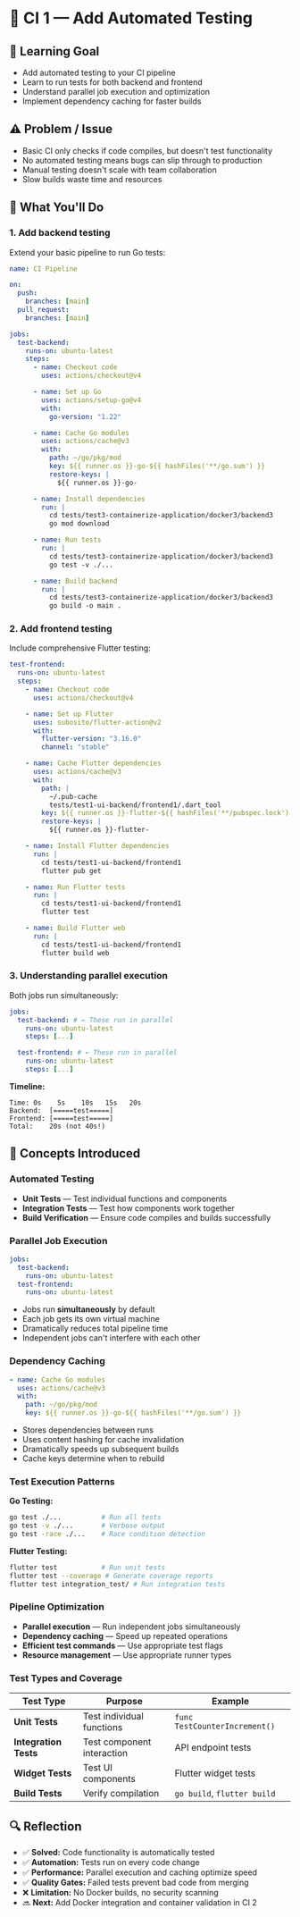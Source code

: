# 🔄 CI 1 — Add Automated Testing

## 🎯 Learning Goal

- Add automated testing to your CI pipeline
- Learn to run tests for both backend and frontend
- Understand parallel job execution and optimization
- Implement dependency caching for faster builds

## ⚠️ Problem / Issue

- Basic CI only checks if code compiles, but doesn't test functionality
- No automated testing means bugs can slip through to production
- Manual testing doesn't scale with team collaboration
- Slow builds waste time and resources

## 🧠 What You'll Do

### 1. **Add backend testing**

Extend your basic pipeline to run Go tests:

```yaml
name: CI Pipeline

on:
  push:
    branches: [main]
  pull_request:
    branches: [main]

jobs:
  test-backend:
    runs-on: ubuntu-latest
    steps:
      - name: Checkout code
        uses: actions/checkout@v4

      - name: Set up Go
        uses: actions/setup-go@v4
        with:
          go-version: "1.22"

      - name: Cache Go modules
        uses: actions/cache@v3
        with:
          path: ~/go/pkg/mod
          key: ${{ runner.os }}-go-${{ hashFiles('**/go.sum') }}
          restore-keys: |
            ${{ runner.os }}-go-

      - name: Install dependencies
        run: |
          cd tests/test3-containerize-application/docker3/backend3
          go mod download

      - name: Run tests
        run: |
          cd tests/test3-containerize-application/docker3/backend3
          go test -v ./...

      - name: Build backend
        run: |
          cd tests/test3-containerize-application/docker3/backend3
          go build -o main .
```

### 2. **Add frontend testing**

Include comprehensive Flutter testing:

```yaml
test-frontend:
  runs-on: ubuntu-latest
  steps:
    - name: Checkout code
      uses: actions/checkout@v4

    - name: Set up Flutter
      uses: subosito/flutter-action@v2
      with:
        flutter-version: "3.16.0"
        channel: "stable"

    - name: Cache Flutter dependencies
      uses: actions/cache@v3
      with:
        path: |
          ~/.pub-cache
          tests/test1-ui-backend/frontend1/.dart_tool
        key: ${{ runner.os }}-flutter-${{ hashFiles('**/pubspec.lock') }}
        restore-keys: |
          ${{ runner.os }}-flutter-

    - name: Install Flutter dependencies
      run: |
        cd tests/test1-ui-backend/frontend1
        flutter pub get

    - name: Run Flutter tests
      run: |
        cd tests/test1-ui-backend/frontend1
        flutter test

    - name: Build Flutter web
      run: |
        cd tests/test1-ui-backend/frontend1
        flutter build web
```

### 3. **Understanding parallel execution**

Both jobs run simultaneously:

```yaml
jobs:
  test-backend: # ← These run in parallel
    runs-on: ubuntu-latest
    steps: [...]

  test-frontend: # ← These run in parallel
    runs-on: ubuntu-latest
    steps: [...]
```

**Timeline:**

```
Time: 0s    5s    10s   15s   20s
Backend:  [=====test=====]
Frontend: [=====test=====]
Total:    20s (not 40s!)
```

## 📖 Concepts Introduced

### **Automated Testing**

- **Unit Tests** — Test individual functions and components
- **Integration Tests** — Test how components work together
- **Build Verification** — Ensure code compiles and builds successfully

### **Parallel Job Execution**

```yaml
jobs:
  test-backend:
    runs-on: ubuntu-latest
  test-frontend:
    runs-on: ubuntu-latest
```

- Jobs run **simultaneously** by default
- Each job gets its own virtual machine
- Dramatically reduces total pipeline time
- Independent jobs can't interfere with each other

### **Dependency Caching**

```yaml
- name: Cache Go modules
  uses: actions/cache@v3
  with:
    path: ~/go/pkg/mod
    key: ${{ runner.os }}-go-${{ hashFiles('**/go.sum') }}
```

- Stores dependencies between runs
- Uses content hashing for cache invalidation
- Dramatically speeds up subsequent builds
- Cache keys determine when to rebuild

### **Test Execution Patterns**

**Go Testing:**

```bash
go test ./...          # Run all tests
go test -v ./...       # Verbose output
go test -race ./...    # Race condition detection
```

**Flutter Testing:**

```bash
flutter test           # Run unit tests
flutter test --coverage # Generate coverage reports
flutter test integration_test/ # Run integration tests
```

### **Pipeline Optimization**

- **Parallel execution** — Run independent jobs simultaneously
- **Dependency caching** — Speed up repeated operations
- **Efficient test commands** — Use appropriate test flags
- **Resource management** — Use appropriate runner types

### **Test Types and Coverage**

| Test Type             | Purpose                    | Example                       |
| --------------------- | -------------------------- | ----------------------------- |
| **Unit Tests**        | Test individual functions  | `func TestCounterIncrement()` |
| **Integration Tests** | Test component interaction | API endpoint tests            |
| **Widget Tests**      | Test UI components         | Flutter widget tests          |
| **Build Tests**       | Verify compilation         | `go build`, `flutter build`   |

## 🔍 Reflection

- ✅ **Solved:** Code functionality is automatically tested
- ✅ **Automation:** Tests run on every code change
- ✅ **Performance:** Parallel execution and caching optimize speed
- ✅ **Quality Gates:** Failed tests prevent bad code from merging
- ❌ **Limitation:** No Docker builds, no security scanning
- 🔜 **Next:** Add Docker integration and container validation in CI 2

